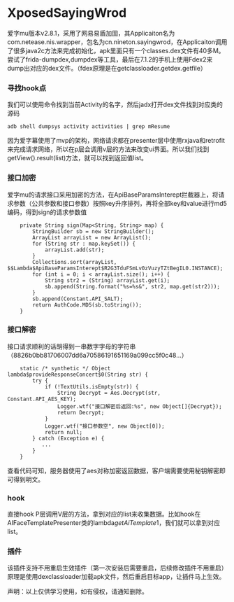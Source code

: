 # XposedSayingWrod
爱字mu版本v2.8.1，采用了网易易盾加固，其Applicaiton名为com.netease.nis.wrapper，包名为cn.nineton.sayingwrod，在Applicaiton调用了很多java2c方法来完成初始化，apk里面只有一个classes.dex文件有40多M。尝试了frida-dumpdex,dumpdex等工具，最后在7.1.2的手机上使用Fdex2来dump出对应的dex文件。（fdex原理是在getclassloader.getdex.getfile）

### 寻找hook点
我们可以使用命令找到当前Activity的名字，然后jadx打开dex文件找到对应类的源码
```
adb shell dumpsys activity activities | grep mResume
```

因为爱字幕使用了mvp的架构，网络请求都在presenter层中使用rxjava和retrofit来完成请求网络，所以在p层会调用v层的方法来改变ui界面。所以我们找到getView().result(list)方法，就可以找到返回值list。

### 接口加密
爱字mu的请求接口采用加密的方法，在ApiBaseParamsInterept拦截器上，将请求参数（公共参数和接口参数）按照key升序排列，再将全部key和value进行md5编码，得到sign的请求参数值
```
    private String sign(Map<String, String> map) {
        StringBuilder sb = new StringBuilder();
        ArrayList arrayList = new ArrayList();
        for (String str : map.keySet()) {
            arrayList.add(str);
        }
        Collections.sort(arrayList, $$Lambda$ApiBaseParamsInterept$R2G3TduFSmLv0zVuzyTZtBegIL0.INSTANCE);
        for (int i = 0; i < arrayList.size(); i++) {
            String str2 = (String) arrayList.get(i);
            sb.append(String.format("%s=%s&", str2, map.get(str2)));
        }
        sb.append(Constant.API_SALT);
        return AuthCode.MD5(sb.toString());
    }
```
### 接口解密
接口请求顺利的话胡得到一串数字字母的字符串（8826b0bb81706007dd6a70586191651169a099cc5f0c48...）
```
    static /* synthetic */ Object lambda$provideResponseConcert$0(String str) {
        try {
            if (!TextUtils.isEmpty(str)) {
                String Decrypt = Aes.Decrypt(str, Constant.API_AES_KEY);
                Logger.wtf("接口解密后返回:%s", new Object[]{Decrypt});
                return Decrypt;
            }
            Logger.wtf("接口参数空", new Object[0]);
            return null;
        } catch (Exception e) {
           ...
        }
    }
```
查看代码可知，服务器使用了aes对称加密返回数据，客户端需要使用秘钥解密即可得到明文。

### hook
直接hook P层调用V层的方法，拿到对应的list来收集数据。比如hook在AIFaceTemplatePresenter类的lambda$getAiTemplate$1，我们就可以拿到对应list。

### 插件
该插件支持不用重启生效插件（第一次安装后需要重启，后续修改插件不用重启）原理是使用dexclassloader加载apk文件，然后重启目标app，让插件马上生效。

声明：以上仅供学习使用，如有侵权，请通知删除。









